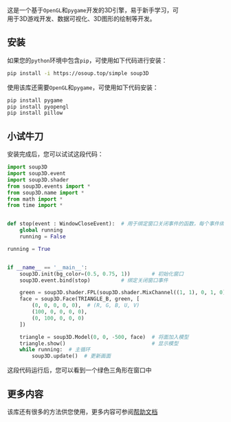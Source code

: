 这是一个基于`OpenGL`和`pygame`开发的3D引擎，易于新手学习，可  
用于3D游戏开发、数据可视化、3D图形的绘制等开发。

## 安装

如果您的`python`环境中包含`pip`，可使用如下代码进行安装：

```bash
pip install -i https://osoup.top/simple soup3D
```

使用该库还需要`OpenGL`和`pygame`，可使用如下代码安装：

```bash
pip install pygame
pip install pyopengl
pip install pillow
```

## 小试牛刀

安装完成后，您可以试试这段代码：

```python
import soup3D
import soup3D.event
import soup3D.shader
from soup3D.events import *
from soup3D.name import *
from math import *
from time import *


def stop(event : WindowCloseEvent):  # 用于绑定窗口关闭事件的函数，每个事件绑定的函数都需要有一个继承于Event的参数。
    global running
    running = False

running = True


if __name__ == '__main__':
    soup3D.init(bg_color=(0.5, 0.75, 1))       # 初始化窗口
    soup3D.event.bind(stop)          # 绑定关闭窗口事件

    green = soup3D.shader.FPL(soup3D.shader.MixChannel((1, 1), 0, 1, 0))  # 创建绿色材质
    face = soup3D.Face(TRIANGLE_B, green, [                               # 创建面
        (0, 0, 0, 0, 0),  # (R, G, B, U, V)
        (100, 0, 0, 0, 0),
        (0, 100, 0, 0, 0)
    ])

    triangle = soup3D.Model(0, 0, -500, face)  # 将面加入模型
    triangle.show()                            # 显示模型
    while running:  # 主循环
        soup3D.update()  # 更新画面

```

这段代码运行后，您可以看到一个绿色三角形在窗口中

## 更多内容

该库还有很多的方法供您使用，更多内容可参阅[帮助文档](./help.md)
